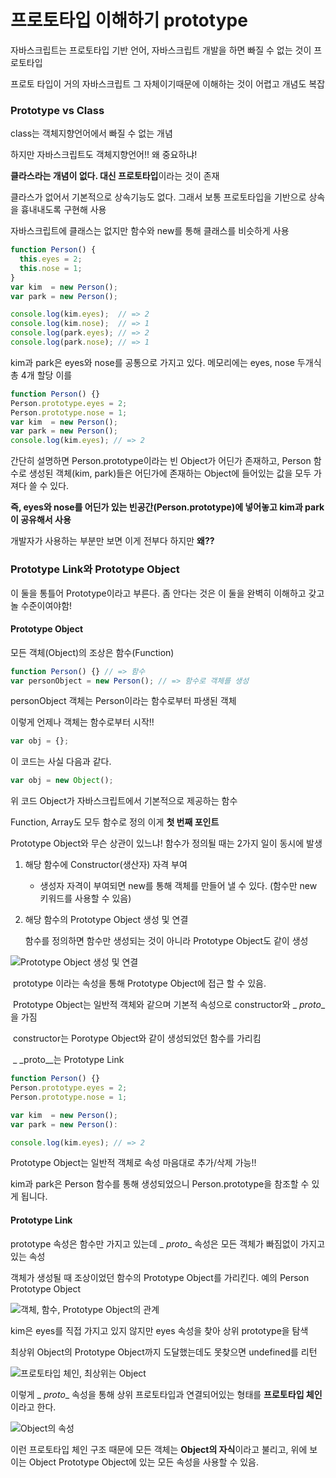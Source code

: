# 프로토타입 이해하기 prototype

자바스크립트는 프로토타입 기반 언어, 자바스크립트 개발을 하면 빠질 수 없는 것이 프로토타입

프로토 타입이 거의 자바스크립트 그 자체이기때문에 이해하는 것이 어렵고 개념도 복잡



### Prototype vs Class

class는 객체지향언어에서 빠질 수 없는 개념

하지만 자바스크립트도 객체지향언어!! 왜 중요하냐! 

**클라스라는 개념이 없다. 대신 프로토타입**이라는 것이 존재

클라스가 없어서 기본적으로 상속기능도 없다. 그래서 보통 프로토타입을 기반으로 상속을 흉내내도록 구현해 사용



자바스크립트에 클래스는 없지만 함수와 new를 통해 클래스를 비슷하게 사용

```javascript
function Person() {
  this.eyes = 2;
  this.nose = 1;
}
var kim  = new Person();
var park = new Person();

console.log(kim.eyes);  // => 2
console.log(kim.nose);  // => 1
console.log(park.eyes); // => 2
console.log(park.nose); // => 1
```

kim과 park은 eyes와 nose를 공통으로 가지고 있다. 메모리에는 eyes, nose 두개식 총 4개 할당 이를

```javascript
function Person() {}
Person.prototype.eyes = 2;
Person.prototype.nose = 1;
var kim  = new Person();
var park = new Person();
console.log(kim.eyes); // => 2
```

간단히 설명하면 Person.prototype이라는 빈 Object가 어딘가 존재하고, Person 함수로 생성된 객체(kim, park)들은 어딘가에 존재하는 Object에 들어있는 값을 모두 가져다 쓸 수 있다.

**즉, eyes와 nose를 어딘가 있는 빈공간(Person.prototype)에 넣어놓고 kim과 park이 공유해서 사용**

개발자가 사용하는 부분만 보면 이게 전부다 하지만 **왜??**



### Prototype Link와 Prototype Object

이 둘을 통틀어 Prototype이라고 부른다. 좀 안다는 것은 이 둘을 완벽히 이해하고 갖고 놀 수준이여야함!



#### Prototype Object

모든 객체(Object)의 조상은 함수(Function)

```javascript
function Person() {} // => 함수
var personObject = new Person(); // => 함수로 객체를 생성
```

personObject 객체는 Person이라는 함수로부터 파생된 객체

이렇게 언제나 객체는 함수로부터 시작!!

```javascript
var obj = {};
```

이 코드는 사실 다음과 같다.

```javascript
var obj = new Object();
```

위 코드 Object가 자바스크립트에서 기본적으로 제공하는 함수

Function, Array도 모두 함수로 정의 이게 **첫 번째 포인트**



Prototype Object와 무슨 상관이 있느냐! 함수가 정의될 때는 2가지 일이 동시에 발생

1. 해당 함수에 Constructor(생산자) 자격 부여

   * 생성자 자격이 부여되면 new를 통해 객체를 만들어 낼 수 있다. (함수만 new 키워드를 사용할 수 있음)

2. 해당 함수의 Prototype Object 생성 및 연결

   함수를 정의하면 함수만 생성되는 것이 아니라 Prototype Object도 같이 생성

![Prototype Object 생성 및 연결](https://cdn-images-1.medium.com/max/1600/1*PZe_YnLftVZwT1dNs1Iu0A.png)

​	prototype 이라는 속성을 통해 Prototype Object에 접근 할 수 있음.

​	Prototype Object는 일반적 객체와 같으며 기본적 속성으로 constructor와  _ _proto__ 을 가짐

​	constructor는 Porotype Object와 같이 생성되었던 함수를 가리킴

​	_ _proto__는 Prototype Link 

```javascript
function Person() {}
Person.prototype.eyes = 2;
Person.prototype.nose = 1;

var kim  = new Person();
var park = new Person():

console.log(kim.eyes); // => 2
```

Prototype Object는 일반적 객체로 속성 마음대로 추가/삭제 가능!!

kim과 park은 Person 함수를 통해 생성되었으니 Person.prototype을 참조할 수 있게 됩니다.



#### Prototype Link

prototype 속성은 함수만 가지고 있는데 _ _proto__ 속성은 모든 객체가 빠짐없이 가지고 있는 속성

객체가 생성될 때 조상이었던 함수의 Prototype Object를 가리킨다. 예의 Person Prototype Object

![객체, 함수, Prototype Object의 관계](https://cdn-images-1.medium.com/max/1600/1*jMTxqTYDZGhykJQoimmb0A.png)



kim은 eyes를 직접 가지고 있지 않지만 eyes 속성을 찾아 상위 prototype을 탐색

최상위 Object의 Prototype Object까지 도달했는데도 못찾으면 undefined를 리턴

![프로토타입 체인, 최상위는 Object](https://cdn-images-1.medium.com/max/1600/1*mwPfPuTeiQiGoPmcAXB-Kg.png)

이렇게 _ _proto__ 속성을 통해 상위 프로토타입과 연결되어있는 형태를 **프로토타입 체인**이라고 한다.

![Object의 속성](https://cdn-images-1.medium.com/max/1600/1*VW4PFea8x7LQiHp3PI8Hrg.png)

이런 프로토타입 체인 구조 때문에 모든 객체는 **Object의 자식**이라고 불리고, 위에 보이는 Object Prototype Object에 있는 모든 속성을 사용할 수 있음.

